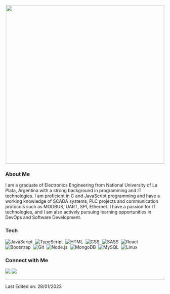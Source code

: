 <div align="center">
  <img width="500" src="https://user-images.githubusercontent.com/66641926/215288932-da7c52f5-e5c4-439c-abc6-329fb2c66765.gif" />
</div>

### About Me

I am a graduate of Electronics Engineering from National University of La Plata, Argentina with a strong background in programming and IT technologies. I am proficient in C and JavaScript programming and have a working knowledge of SCADA systems, PLC projects and communication protocols such as MODBUS, UART, SPI, Ethernet. I have a passion for IT technologies, and I am also actively pursuing learning opportunities in DevOps and Software Development.

### Tech

![JavaScript](https://img.shields.io/badge/JavaScript-F7DF1E?style=for-the-badge&logo=javascript&logoColor=black)&nbsp;
![TypeScript](https://img.shields.io/badge/TypeScript-007ACC?style=for-the-badge&logo=typescript&logoColor=white)&nbsp;
![HTML](https://img.shields.io/badge/HTML5-E34F26?style=for-the-badge&logo=html5&logoColor=white)&nbsp;
![CSS](https://img.shields.io/badge/CSS3-1572B6?style=for-the-badge&logo=css3&logoColor=white)&nbsp;
![SASS](https://img.shields.io/badge/Sass-CC6699?style=for-the-badge&logo=sass&logoColor=white)&nbsp;
![React](https://img.shields.io/badge/React-61DAFB?style=for-the-badge&logo=react&logoColor=white)&nbsp;
![Bootstrap](https://img.shields.io/badge/Bootstrap-563D7C?style=for-the-badge&logo=bootstrap&logoColor=white)&nbsp;
![Git](https://img.shields.io/badge/GIT-E44C30?style=for-the-badge&logo=git&logoColor=white)&nbsp;
![Node.js](https://img.shields.io/badge/Node.js-43853D?style=for-the-badge&logo=node.js&logoColor=white)&nbsp;
![MongoDB](https://img.shields.io/badge/MongoDB-4EA94B?style=for-the-badge&logo=mongodb&logoColor=white)&nbsp;
![MySQL](https://img.shields.io/badge/MySQL-4479A1?style=for-the-badge&logo=MySQL&logoColor=white)&nbsp;
![Linux](https://img.shields.io/badge/Linux-FCC624?style=for-the-badge&logo=Linux&logoColor=black)&nbsp;

### Connect with Me

<p align="start">
<a href="mailto:ing.matiasgaysb@gmail.com"><img src="https://img.shields.io/static/v1?label=&message=ing.matiasgays@gmail.com&style=social&logo=Gmail"/></a>
<a href="https://www.linkedin.com/in/matiasgays/"><img src="https://img.shields.io/badge/-matiasgays-0077B5?style=flat&logo=Linkedin&logoColor=white"/></a>
</p>

-----
Last Edited on: 28/01/2023
